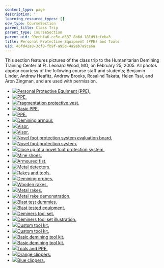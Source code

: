 ```yaml
---
content_type: page
description: ''
learning_resource_types: []
ocw_type: CourseSection
parent_title: Class Trip
parent_type: CourseSection
parent_uid: 99ecbfa6-ce5e-d537-8b6d-181d91efeba3
title: Personal Protective Equipment (PPE) and Tools
uid: 46fd42a8-3cf8-fb9f-a95d-4a9ab7a9ce6a
---
```


  
This section features pictures of the class trip to the Humanitarian Demining Training Center at Ft. Leonard Wood, MO, on February 25, 2005. All photos appear courtesy of the following course staff and students; Benjamin Linder, Andrew Heafitz, Andrew Brooks, Rosalind Takata, Helen Tsai, and Aron Zingman, and are used with permission.

*   [![](/courses/special-programs/sp-776-design-for-demining-spring-2007/class-trip/ppe01.jpg)Personal Protective Equiment (PPE).](/ans7870/SP/SP.776/s05/classtrip/ppe/pages/ppe01.html)
*   [![](/courses/special-programs/sp-776-design-for-demining-spring-2007/class-trip/ppe02.jpg)PPE.](/ans7870/SP/SP.776/s05/classtrip/ppe/pages/ppe02.html)
*   [![](/courses/special-programs/sp-776-design-for-demining-spring-2007/class-trip/ppe03.jpg)Fragmentation protective vest.](/ans7870/SP/SP.776/s05/classtrip/ppe/pages/ppe03.html)
*   [![](/courses/special-programs/sp-776-design-for-demining-spring-2007/class-trip/ppe04.jpg)Basic PPE.](/ans7870/SP/SP.776/s05/classtrip/ppe/pages/ppe04.html)
*   [![](/courses/special-programs/sp-776-design-for-demining-spring-2007/class-trip/ppe05.jpg)PPE.](/ans7870/SP/SP.776/s05/classtrip/ppe/pages/ppe05.html)
*   [![](/courses/special-programs/sp-776-design-for-demining-spring-2007/class-trip/ppe06.jpg)Demining armour.](/ans7870/SP/SP.776/s05/classtrip/ppe/pages/ppe06.html)
*   [![](/courses/special-programs/sp-776-design-for-demining-spring-2007/class-trip/ppe07.jpg)Visor.](/ans7870/SP/SP.776/s05/classtrip/ppe/pages/ppe07.html)
*   [![](/courses/special-programs/sp-776-design-for-demining-spring-2007/class-trip/ppe08.jpg)Visor.](/ans7870/SP/SP.776/s05/classtrip/ppe/pages/ppe08.html)
*   [![](/courses/special-programs/sp-776-design-for-demining-spring-2007/class-trip/ppe09.jpg)Novel foot protection system evaluation board.](/ans7870/SP/SP.776/s05/classtrip/ppe/pages/ppe09.html)
*   [![](/courses/special-programs/sp-776-design-for-demining-spring-2007/class-trip/ppe10.jpg)Novel foot protection system.](/ans7870/SP/SP.776/s05/classtrip/ppe/pages/ppe10.html)
*   [![](/courses/special-programs/sp-776-design-for-demining-spring-2007/class-trip/ppe11.jpg)Close up of a novel foot protection system.](/ans7870/SP/SP.776/s05/classtrip/ppe/pages/ppe11.html)
*   [![](/courses/special-programs/sp-776-design-for-demining-spring-2007/class-trip/ppe12.jpg)Mine shoes.](/ans7870/SP/SP.776/s05/classtrip/ppe/pages/ppe12.html)
*   [![](/courses/special-programs/sp-776-design-for-demining-spring-2007/class-trip/ppe13.jpg)Armoured fist.](/ans7870/SP/SP.776/s05/classtrip/ppe/pages/ppe13.html)
*   [![](/courses/special-programs/sp-776-design-for-demining-spring-2007/class-trip/ppe14.jpg)Metal detectors.](/ans7870/SP/SP.776/s05/classtrip/ppe/pages/ppe14.html)
*   [![](/courses/special-programs/sp-776-design-for-demining-spring-2007/class-trip/ppe15.jpg)Rakes and tools.](/ans7870/SP/SP.776/s05/classtrip/ppe/pages/ppe15.html)
*   [![](/courses/special-programs/sp-776-design-for-demining-spring-2007/class-trip/ppe16.jpg)Demining probes.](/ans7870/SP/SP.776/s05/classtrip/ppe/pages/ppe16.html)
*   [![](/courses/special-programs/sp-776-design-for-demining-spring-2007/class-trip/ppe17.jpg)Wooden rakes.](/ans7870/SP/SP.776/s05/classtrip/ppe/pages/ppe17.html)
*   [![](/courses/special-programs/sp-776-design-for-demining-spring-2007/class-trip/ppe18.jpg)Metal rakes.](/ans7870/SP/SP.776/s05/classtrip/ppe/pages/ppe18.html)
*   [![](/courses/special-programs/sp-776-design-for-demining-spring-2007/class-trip/ppe19.jpg)Metal rake demonstration.](/ans7870/SP/SP.776/s05/classtrip/ppe/pages/ppe19.html)
*   [![](/courses/special-programs/sp-776-design-for-demining-spring-2007/class-trip/ppe20.jpg)Blast test dummies.](/ans7870/SP/SP.776/s05/classtrip/ppe/pages/ppe20.html)
*   [![](/courses/special-programs/sp-776-design-for-demining-spring-2007/class-trip/ppe21.jpg)Blast tested equipment.](/ans7870/SP/SP.776/s05/classtrip/ppe/pages/ppe21.html)
*   [![](/courses/special-programs/sp-776-design-for-demining-spring-2007/class-trip/ppe22.jpg)Deminers tool set.](/ans7870/SP/SP.776/s05/classtrip/ppe/pages/ppe22.html)
*   [![](/courses/special-programs/sp-776-design-for-demining-spring-2007/class-trip/ppe23.jpg)Deminers tool set illustration.](/ans7870/SP/SP.776/s05/classtrip/ppe/pages/ppe23.html)
*   [![](/courses/special-programs/sp-776-design-for-demining-spring-2007/class-trip/ppe24.jpg)Custom tool kit.](/ans7870/SP/SP.776/s05/classtrip/ppe/pages/ppe24.html)
*   [![](/courses/special-programs/sp-776-design-for-demining-spring-2007/class-trip/ppe25.jpg)Custom tool kit.](/ans7870/SP/SP.776/s05/classtrip/ppe/pages/ppe25.html)
*   [![](/courses/special-programs/sp-776-design-for-demining-spring-2007/class-trip/ppe26.jpg)Basic demining tool kit.](/ans7870/SP/SP.776/s05/classtrip/ppe/pages/ppe26.html)
*   [![](/courses/special-programs/sp-776-design-for-demining-spring-2007/class-trip/ppe27.jpg)Basic demining tool kit.](/ans7870/SP/SP.776/s05/classtrip/ppe/pages/ppe27.html)
*   [![](/courses/special-programs/sp-776-design-for-demining-spring-2007/class-trip/ppe28.jpg)Tools and PPE.](/ans7870/SP/SP.776/s05/classtrip/ppe/pages/ppe28.html)
*   [![](/courses/special-programs/sp-776-design-for-demining-spring-2007/class-trip/ppe29.jpg)Orange clippers.](/ans7870/SP/SP.776/s05/classtrip/ppe/pages/ppe29.html)
*   [![](/courses/special-programs/sp-776-design-for-demining-spring-2007/class-trip/ppe30.jpg)Blue clippers.](/ans7870/SP/SP.776/s05/classtrip/ppe/pages/ppe30.html)